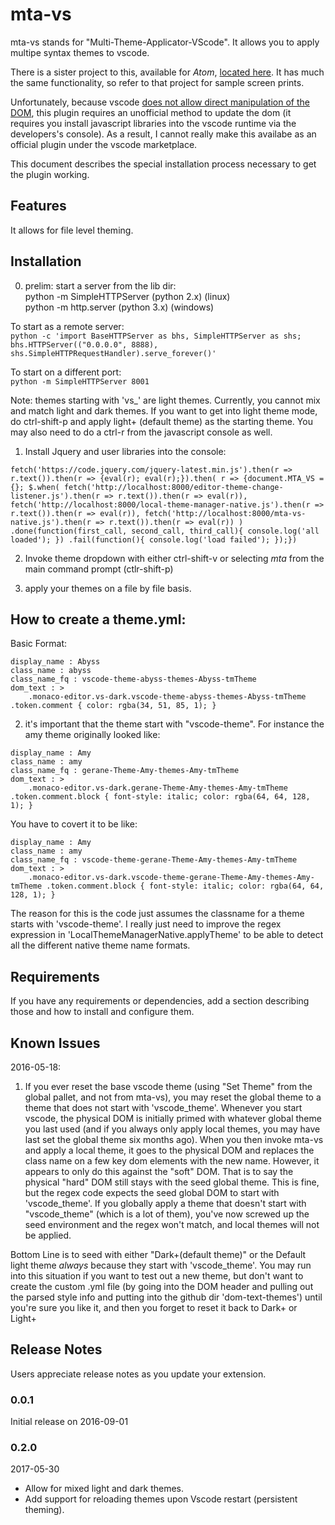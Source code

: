 # mta-vs

mta-vs stands for "Multi-Theme-Applicator-VScode".  It allows you to apply multipe syntax themes to vscode.  

There is a sister project to this, available for *Atom*,
[located here](http://code.visualstudio.com/docs/languages/markdownhttps://atom.io/packages/multi-theme-applicator).  It has much the same functionality, so refer to that project for sample screen prints.

Unfortunately, because vscode [does not allow direct manipulation of the DOM](https://code.visualstudio.com/docs/extensions/our-approach), this plugin requires an unofficial method to update the dom (it requires you install javascript libraries into the vscode runtime via the developers's console).  As a result, I cannot really make this availabe as an official plugin under the vscode marketplace.

This document describes the special installation process necessary to get the plugin working.

## Features
It allows for file level theming.

## Installation
0) prelim: start a server from the lib dir:  
python -m SimpleHTTPServer (python 2.x) (linux)  
python -m http.server  (python 3.x) (windows)  

To start as a remote server:  
`python -c 'import BaseHTTPServer as bhs, SimpleHTTPServer as shs; bhs.HTTPServer(("0.0.0.0", 8888), shs.SimpleHTTPRequestHandler).serve_forever()'
`  

To start on a different port:    
`python -m SimpleHTTPServer 8001`  

Note: themes starting with 'vs_' are light themes.  Currently, you cannot mix and match light and
dark themes.  If you want to get into light theme mode, do ctrl-shift-p and apply light+ (default
theme) as the starting theme.  You may also need to do a ctrl-r from the javascript console as well.

1) Install Jquery and user libraries into the console:  

`
fetch('https://code.jquery.com/jquery-latest.min.js').then(r => r.text()).then(r => {eval(r); eval(r);}).then( r => {document.MTA_VS = {}; $.when( fetch('http://localhost:8000/editor-theme-change-listener.js').then(r => r.text()).then(r => eval(r)), fetch('http://localhost:8000/local-theme-manager-native.js').then(r => r.text()).then(r => eval(r)), fetch('http://localhost:8000/mta-vs-native.js').then(r => r.text()).then(r => eval(r)) ) .done(function(first_call, second_call, third_call){ console.log('all loaded'); }) .fail(function(){ console.log('load failed'); });})
`

2) Invoke theme dropdown with either ctrl-shift-v or selecting *mta* from the main command prompt (ctlr-shift-p)

3) apply your themes on a file by file basis.

## How to create a theme.yml:
Basic Format:
```
display_name : Abyss
class_name : abyss
class_name_fq : vscode-theme-abyss-themes-Abyss-tmTheme
dom_text : >
    .monaco-editor.vs-dark.vscode-theme-abyss-themes-Abyss-tmTheme .token.comment { color: rgba(34, 51, 85, 1); }

```

2) it's important that the theme start with "vscode-theme".  For instance the amy theme originally looked like:
```
display_name : Amy
class_name : amy
class_name_fq : gerane-Theme-Amy-themes-Amy-tmTheme  
dom_text : >
    .monaco-editor.vs-dark.gerane-Theme-Amy-themes-Amy-tmTheme .token.comment.block { font-style: italic; color: rgba(64, 64, 128, 1); }

```

You have to covert it to be like:

```
display_name : Amy
class_name : amy
class_name_fq : vscode-theme-gerane-Theme-Amy-themes-Amy-tmTheme
dom_text : >
    .monaco-editor.vs-dark.vscode-theme-gerane-Theme-Amy-themes-Amy-tmTheme .token.comment.block { font-style: italic; color: rgba(64, 64, 128, 1); }

```
The reason for this is the code just assumes the classname for a theme starts with 'vscode-theme'.  I really just need to improve the regex expression in 'LocalThemeManagerNative.applyTheme' to be able to detect all the different native theme name formats.


## Requirements

If you have any requirements or dependencies, add a section describing those and how to install and configure them.

## Known Issues
2016-05-18:
1. If you ever reset the base vscode theme (using "Set Theme" from the global pallet, and not from mta-vs), you may reset the global theme to a theme that does not start with 'vscode_theme'.  Whenever you start vscode, the physical DOM is initially primed with whatever global theme you last used (and if you always only apply local themes, you may have last set the global theme six months ago).  When you then invoke mta-vs and apply a local theme, it goes to the physical DOM and replaces the class name on a few key dom elements with the new name.  However, it appears to only do this against the "soft" DOM.  That is to say the physical "hard" DOM still stays with the seed global theme.  This is fine, but the regex code expects the seed global DOM to start with 'vscode_theme'.  If you globally apply a theme that doesn't start with "vscode_theme" (which is a lot of them), you've now screwed up the seed environment and the regex won't match, and local themes will not be applied.

Bottom Line is to seed with either "Dark+(default theme)" or the Default light theme _always_ because they start with 'vscode_theme'. You may run into this situation if you want to test out a new theme, but don't want to create the custom .yml file (by going into the DOM header and pulling out the parsed style info and putting into the github dir 'dom-text-themes') until you're sure you like it, and then you forget to reset it back to Dark+ or Light+

## Release Notes

Users appreciate release notes as you update your extension.

### 0.0.1

Initial release on 2016-09-01

### 0.2.0
2017-05-30
- Allow for mixed light and dark themes.
- Add support for reloading themes upon Vscode restart (persistent theming).
